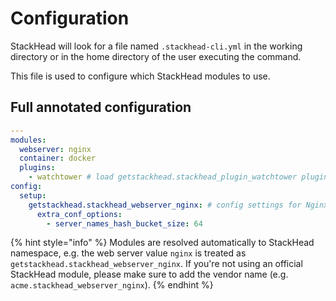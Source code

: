 # Configuration

StackHead will look for a file named `.stackhead-cli.yml` in the working directory or in the home directory of the user executing the command.

This file is used to configure which StackHead modules to use.

## Full annotated configuration

```yaml
---
modules:
  webserver: nginx
  container: docker
  plugins:
    - watchtower # load getstackhead.stackhead_plugin_watchtower plugin
config:
  setup:
    getstackhead.stackhead_webserver_nginx: # config settings for Nginx module
      extra_conf_options:
        - server_names_hash_bucket_size: 64
```

{% hint style="info" %}
Modules are resolved automatically to StackHead namespace, e.g. the web server value `nginx` is treated as `getstackhead.stackhead_webserver_nginx`. If you're not using an official StackHead module, please make sure to add the vendor name \(e.g. `acme.stackhead_webserver_nginx`\).
{% endhint %}


